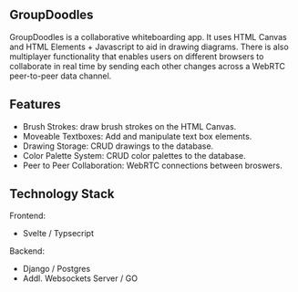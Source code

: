 ## GroupDoodles

GroupDoodles is a collaborative whiteboarding app.  It uses HTML Canvas and HTML Elements + Javascript to aid in drawing diagrams.  There is also multiplayer functionality that enables users on different browsers to collaborate in real time by sending each other changes across a WebRTC peer-to-peer data channel.

## Features

- Brush Strokes: draw brush strokes on the HTML Canvas.
- Moveable Textboxes: Add and manipulate text box elements.
- Drawing Storage: CRUD drawings to the database.
- Color Palette System: CRUD color palettes to the database.
- Peer to Peer Collaboration: WebRTC connections between broswers.

## Technology Stack

Frontend:

- Svelte / Typsecript

Backend:
- Django / Postgres
- Addl. Websockets Server / GO
